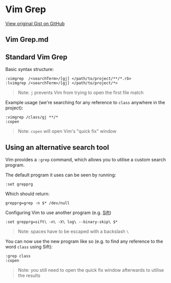 # Vim Grep

[View original Gist on GitHub](https://gist.github.com/Integralist/01e2ffd00a599069bda33ab64ab37c20)

## Vim Grep.md

## Standard Vim Grep

Basic syntax structure:

```viml
:vimgrep  /<searchTerm>/[gj] </path/to/project/**/*.rb>
:lvimgrep /<searchTerm>/[gj] </path/to/project/*>
```

> Note: `j` prevents Vim from trying to open the first file match

Example usage (we're searching for any reference to `class` anywhere in the project):

```viml
:vimgrep /class/gj **/*
:copen
```

> Note: `copen` will open Vim's "quick fix" window

## Using an alternative search tool

Vim provides a `:grep` command, which allows you to utilise a custom search program. 

The default program it uses can be seen by running:

```viml
:set grepprg
```

Which should return:

```viml
grepprg=grep -n $* /dev/null
```

Configuring Vim to use another program (e.g. [Sift](https://sift-tool.org/))

```viml
:set grepprg=sift\ -n\ -X\ log\ --binary-skip\ $*
```

> Note: spaces have to be escaped with a backslash `\`

You can now use the new program like so (e.g. to find any reference to the word `class` using Sift):

```viml
:grep class
:copen
```

> Note: you still need to open the quick fix window afterwards to utilise the results

